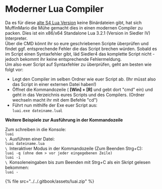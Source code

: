 # Moderner Lua Compiler

Da es für diese [alte S4 Lua Version](https://www.lua.org/manual/3.2/manual.html) keine Binärdateien gibt, hat sich MuffinMario die Mühe gemacht dies in einen modernen Compiler zu packen. Dies ist ein x86/x64 Standalone Lua 3.2.1 (Version in Siedler IV) Interpreter. \
Über die CMD könnt ihr so eure geschriebenen Scripte überprüfen und findet ggf. entsprechende Fehler die das Script brechen würden. Sobald es im Script einen Syntaxfehler gibt, läd Siedler4 das komplette Script nicht - jedoch bekommt ihr keine entsprechende Fehlermeldung. \
Um also euer Script auf Syntaxfehler zu überprüfen, geht am besten wie folgt vor:

* Legt den Compiler im selben Ordner wie euer Script ab. (Ihr müsst also das Script in einer externen Datei haben!)
* Öffnet die Kommandozeile ( **\[Win] + \[R]** und gebt dort "cmd" ein) und geht in das Verzeichnis eures Scripts und des Compilers. (Ordner wechseln macht ihr mit dem Befehle "cd")
* Führt nun mithilfe der Exe euer Script aus:\
  `luai.exe dateiname.lua`\


**Weitere Beispiele zur Ausführung in der Kommandozeile**

Zum schreiben in die Konsole:\
`luai`\
``\
``Ausführen einer Datei:\
`luai dateiname.lua`\
``\
``Interaktiver Modus in der Kommandozeile (Zum Beenden Strg+C):\
`luai -q (ohne dem > vor jeder eingegebenen Zeile)`\
`luai -i`\
``\
``Konsoleneingaben bis zum Beenden mit Strg+C als ein Skript gelesen bekommen:\
`luai -`



{% file src="../../.gitbook/assets/luai.zip" %}
